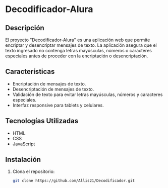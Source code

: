 # Decodificador-Alura

## Descripción
El proyecto "Decodificador-Alura" es una aplicación web que permite encriptar y desencriptar mensajes de texto. La aplicación asegura que el texto ingresado no contenga letras mayúsculas, números o caracteres especiales antes de proceder con la encriptación o desencriptación.

## Características
- Encriptación de mensajes de texto.
- Desencriptación de mensajes de texto.
- Validación de texto para evitar letras mayúsculas, números y caracteres especiales.
- Interfaz responsive para tablets y celulares.

## Tecnologías Utilizadas
- HTML
- CSS
- JavaScript

## Instalación
1. Clona el repositorio:
   ```bash
   git clone https://github.com/Allis21/Decodificador.git